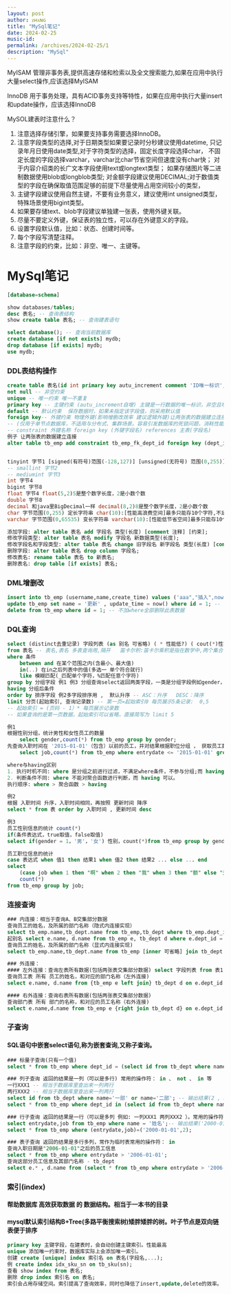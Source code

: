 ```yaml
---
layout: post
author: ᴢʜᴀɴɢ
title: "MySql笔记"
date: 2024-02-25
music-id: 
permalink: /archives/2024-02-25/1
description: "MySql"
---
```


MyISAM 管理非事务表,提供高速存储和检索以及全文搜索能力,如果在应用中执行大量select操作,应该选择MyISAM

InnoDB 用于事务处理，具有ACID事务支持等特性，如果在应用中执行大量insert和update操作，应该选择InnoDB

MySOL建表时注意什么？
1. 注意选择存储引擎，如果要支持事务需要选择InnoDB。
2. 注意字段类型的选择,对于日期类型如果要记录时分秒建议使用datetime,
只记录年月日使用date类型,对于字符类型的选择，固定长度字段选择char，
不固定长度的字段选择varchar，varchar比char节省空间但速度没有char快；
对于内容介绍类的长广文本字段使用text或longtext类型；
如果存储图片等二进制数据使用blob或longblob类型;
对金额字段建议使用DECIMAL;对于数值类型的字段在确保取值范围足够的前提下尽量使用占用空间较小的类型，
3. 主键字段建议使用自然主键，不要有业务意义，建议使用int unsigned类型，特殊场景使用bigint类型。
4. 如果要存储text、blob字段建议单独建一张表，使用外键关联。
5. 尽量不要定义外键，保证表的独立性，可以存在外键意义的字段。
6. 设置字段默认值，比如：状态、创建时间等。
7. 每个字段写清楚注释。
8. 注意字段的约束，比如：非空、唯一、主键等。
# MySql笔记
```sql
[database=schema]

show databases/tables;
desc 表名; -- 查询表结构
show create table 表名; -- 查询建表语句

select database(); -- 查询当前数据库
create database [if not exists] mydb;
drop database [if exists] mydb;
use mydb;
```
### DDL表结构操作
```sql
create table 表名(id int primary key autu_increment comment 'ID唯一标识', ... , ...)[comment '表注释'];
not null -- 非空约束
unique -- 唯一约束 唯一不重复
primary key -- 主键约束 (autu_increment自增) 主键是一行数据的唯一标识，非空且唯一 
default -- 默认约束  保存数据时，如果未指定该字段值，则采用默认值
foreign key-- 外键约束 物理外键(影响增删改效率 建议逻辑外键)让两张表的数据建立连接，保证数据的一致性和完整性 
-- (仅用于单节点数据库，不适用与分布式、集群场景。容易引发数据库的死锁问题，消耗性能)
-- constraint 外键名称 foreign key (外键字段名) references 主表(字段名)
例子 让两张表的数据建立连接
alter table tb_emp add constraint tb_emp_fk_dept_id foreign key (dept_id) references tb_dept (id) ;


tinyint 字节1 [signed(有符号)范围(-128,127)] [unsigned(无符号) 范围(0,255)]
-- smallint 字节2
-- mediumint 字节3
int 字节4
bigint 字节8
float 字节4 float(5,2)5是整个数字长度，2是小数个数
double 字节8
decimal 和java里BigDecimal一样 decimal(8,2)8是整个数字长度，2是小数个数
char 字节范围(0,255) 定长字符串 char(10):[性能高浪费空间]最多只能存10个字符,不足10个字符,占用10个字符空间
varchar 字节范围(0,65535) 变长字符串 varchar(10):[性能低节省空间]最多只能存10个字符,不足10个字符,按照实际长度存储

添加字段: alter table 表名 add 字段名 类型(长度) [comment 注释] [约束];
修改字段类型: alter table 表名 modify 字段名 新数据类型(长度);
修改字段名和字段类型: alter table 表名 change 旧字段名 新字段名 类型(长度) [comment 注释] [约束];
删除字段: alter table 表名 drop column 字段名;
修改表名: rename table 表名 to 新表名;
删除表名: drop table [if exists] 表名;
```
### DML增删改
```sql
insert into tb_emp (username,name,create_time) values ('aaa","插入",now()), ('piliang","批量",now());
update tb_emp set name = '更新' , update_time = now() where id = 1; -- 不加where全部更新
delete from tb_emp where id = 1; -- 不加where全部删除此表数据
```
### DQL查询
```sql
select (distinct去重记录) 字段列表 (as 别名 可省略) ( * 性能低?) ( cout(*)性能好)
from 表名 -- 表名,表名 多表查询用,隔开   笛卡尔积:笛卡尔乘积是指在数学中,两个集合(A集合和B集合)的所有组合情况。
where 条件
    between and 在某个范围之内(含最小、最大值)
    in(..) 在in之后列表中的值(多选一 单个符合就行)
    like 模糊匹配(_匹配单个字符，%匹配任意个字符)
group by 分组字段 例1 例3 分组查询select返回两类字段，一类是分组字段例如gender，另一类是聚合函数例如 count(*)
having 分组后条件
order by 排序字段 例2多字段排序用 ,  默认升序 -- ASC：升序   DESC：降序
limit 分页(起始索引, 查询记录数) -- 第一页=起始索引0 每页展示5条记录:  0,5  
-- 起始索引 = (页码 - 1）* 每页展示记录数
-- 如果查询的是第一页数据，起始索引可以省略，直接简写为 limit 5

例1
根据性别分组，统计男性和女性员工的数量
    select gender,count(*) from tb_emp group by gender;
先查询入职时间在 '2015-01-01'（包含）以前的员工，并对结果根据职位分组 ， 获取员工数量大于等于2的职位
    select job,count(*) from tb_emp where entrydate <= '2015-01-01' group by job having count(*) >=2;

where与having区别
1. 执行时机不同: where 是分组之前进行过滤，不满足where条件，不参与分组;而 having 是分组之后对结果进行过滤。
2. 判断条件不同: where 不能对聚合函数进行判断，而 having 可以。
执行顺序: where > 聚合函数 > having

例2
根据 入职时间 升序，入职时间相同，再按照 更新时间 降序
select * from 表 order by 入职时间 , 更新时间 desc

例3
员工性别信息的统计 count(*)
if(条件表达式，true取值，false取值)
select if(gender = 1，'男'，'女') 性别，count(*)from tb_emp group by gender

员工职位信息的统计
case 表达式 when 值1 then 结果1 when 值2 then 结果2 ... else ... end
select
    (case job when 1 then "啊" when 2 then "我" when 3 then "额" else "无" end ),
    count(*)
from tb_emp group by job;
```
### 连接查询
```sql
### 内连接：相当于查询A、B交集部分数据
查询员工的姓名，及所属的部门名称（隐式内连接实现）
select tb_emp.name,tb_dept.name from tb_emp,tb_dept where tb_emp.dept_id = tb_dept.id;
起别名 select e.name, d.name from tb_emp e, tb_dept d where e.dept_id = d.id;
查询员工的姓名，及所属的部门名称（显式内连接实现)
select tb_emp.name,tb_dept.name from tb_emp [inner 可省略] join tb_dept on tb_emp.dept_id = tb_dept.id;

### 外连接：
#### 左外连接：查询左表所有数据(包括两张表交集部分数据) select 字段列表 from 表1 left [outer] join 表2 on 连接条件;
查询员工表 所有 员工的姓名，和对应的部门名称（左外连接)
select e.name, d.name from {tb_emp e left join} tb_dept d on e.dept_id = d.id

#### 右外连接：查询右表所有数据(包括两张表交集部分数据)
查询部门表 所有 部门的名称，和对应的员工名称（右外连接)
select e.name,d.name from tb_emp e {right join tb_dept d} on e.dept_id = d.id
```
### 子查询
#### SQL语句中嵌套select语句,称为嵌套查询,又称子查询。
```sql
### 标量子查询(只有一个值)
select * from tb_emp where dept_id = (select id from tb_dept where name = '一部');

### 列子查询 返回的结果是一列（可以是多行) 常用的操作符： in 、 not 、 in 等
一行XXX1 -- 相当于数据库里查出来一列两行
两行XXX2 -- 相当于数据库里查出来一列两行
select id from tb_dept where name='一部' or name='二部'; -- 输出结果(2 , 3)
select * from tb_emp where dept_id in (select id from tb_dept where name = '一部' or name = '二部');

### 行子查询 返回的结果是一行（可以是多列 例如: 一列XXX1 两列XXX2 ）。常用的操作符： = 、 ◇ 、 in 、 not in
select entrydate,job from tb_emp where name = '姓名';-- 输出结果('2000-01-01',2) 放入下面sql语句()中即可
select * from tb_emp where (entrydate,job)=('2000-01-01',2);

### 表子查询 返回的结果是多行多列，常作为临时表常用的操作符： in
查询入职日期是"2006-01-01"之后的员工信息
select * from tb_emp where entrydate > '2006-01-01';
查询这部分员工信息及其部门名称 - tb_dept
select e.* , d.name from (select * from tb_emp where entrydate > '2006-01-01') e , tb_dept d where e.dept_id = d.id;
```
### 索引(index)
#### 帮助数据库 高效获取数据 的 数据结构。相当于一本书的目录
#### mysql默认索引结构B+Tree(多路平衡搜索树)矮胖矮胖的树。叶子节点是双向链表便于排序
```sql
primary key 主键字段，在建表时，会自动创建主键索引。性能最高
unique 添加唯一约束时，数据库实际上会添加唯一索引。
创建 create [unique] index 索引名 on 表名(字段名,...);
例 create index idx_sku_sn on tb_sku(sn);
查看 show index from 表名;
删除 drop index 索引名 on 表名;
索引会占用存储空间。索引提高了查询效率，同时也降低了insert,update,delete的效率。
```